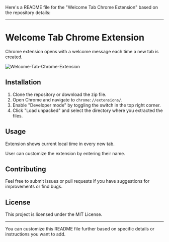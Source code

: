 Here's a README file for the "Welcome Tab Chrome Extension" based on the repository details:

---

# Welcome Tab Chrome Extension

Chrome extension opens with a welcome message each time a new tab is created.

![Welcome-Tab-Chrome-Extension](https://github.com/sidhuti/welcome-tab-chrome-extension/assets/44959054/05c0316c-218b-42e5-b604-0466b0170e7a)


## Installation

1. Clone the repository or download the zip file.
2. Open Chrome and navigate to `chrome://extensions/`.
3. Enable "Developer mode" by toggling the switch in the top right corner.
4. Click "Load unpacked" and select the directory where you extracted the files.

## Usage

Extension shows current local time in every new tab.

User can customize the extension by entering their name.

## Contributing

Feel free to submit issues or pull requests if you have suggestions for improvements or find bugs.

## License

This project is licensed under the MIT License.

---

You can customize this README file further based on specific details or instructions you want to add.
